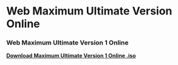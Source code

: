 # Web Maximum Ultimate Version Online
### Web Maximum Ultimate Version 1 Online
<p><strong><a href="https://github.com/CylindersMyPrograms/#/releases/download/v4/#.Online.iso"> Download Maximum Ultimate Version 1 Online .iso</a></strong></p>
<p><strong><img src="https://cylindersmyprograms.files.wordpress.com/2017/08/maximumultimateversion1.png?w=809&h=588"alt=""></strong></p>
